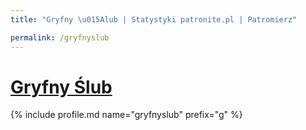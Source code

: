 ```yaml
---
title: "Gryfny \u015Alub | Statystyki patronite.pl | Patromierz"

permalink: /gryfnyslub
---
```


# [Gryfny Ślub](https://patronite.pl/gryfnyslub)

{% include profile.md name="gryfnyslub" prefix="g" %}
